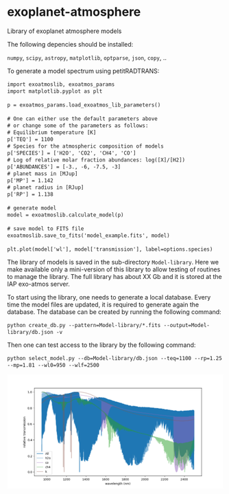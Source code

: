 # exoplanet-atmosphere
Library of exoplanet atmosphere models

The following depencies should be installed:

`numpy`, `scipy`, `astropy`, `matplotlib`, `optparse`, `json`, `copy`, ..

To generate a model spectrum using petitRADTRANS:

```
import exoatmoslib, exoatmos_params
import matplotlib.pyplot as plt 

p = exoatmos_params.load_exoatmos_lib_parameters()

# One can either use the default parameters above
# or change some of the parameters as follows:
# Equilibrium temperature [K]
p['TEQ'] = 1100
# Species for the atmospheric composition of models
p['SPECIES'] = ['H2O', 'CO2', 'CH4', 'CO']
# Log of relative molar fraction abundances: log([X]/[H2])
p['ABUNDANCES'] = [-3., -6, -7.5, -3]
# planet mass in [MJup]
p['MP'] = 1.142
# planet radius in [RJup]
p['RP'] = 1.138

# generate model
model = exoatmoslib.calculate_model(p)

# save model to FITS file
exoatmoslib.save_to_fits('model_example.fits', model)

plt.plot(model['wl'], model['transmission'], label=options.species)
```

The library of models is saved in the sub-directory `Model-library`. Here we make available only a mini-version of this library to allow testing of routines to manage the library. The full library has about XX Gb and it is stored at the IAP exo-atmos server.

To start using the library, one needs to generate a local database. Every time the model files are updated, it is required to generate again the database. The database can be created by running the following command:

```
python create_db.py --pattern=Model-library/*.fits --output=Model-library/db.json -v
```

Then one can test access to the library by the following command:

```
python select_model.py --db=Model-library/db.json --teq=1100 --rp=1.25 --mp=1.81 --wl0=950 --wlf=2500
```

![Alt text](Figures/select_model_all.png?raw=true "Title")
